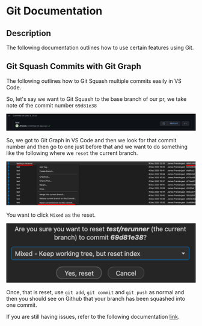 # Git Documentation

## Description

The following documentation outlines how to use certain features using Git.

## Git Squash Commits with Git Graph

The following outlines how to Git Squash multiple commits easily in VS Code.

So, let's say we want to Git Squash to the base branch of our pr, we take note of the commit number `69d81e38`

<p><img src="../images/baseCommitInPr.png" width="800"/></p>

So, we got to Git Graph in VS Code and then we look for that commit number and then go to one just before that and we want to do something like the following where we `reset` the current branch.

<p><img src="../images/resetCurrentBranch.png" width="800"/></p>

You want to click `Mixed` as the reset.

<p><img src="../images/mixedReset.png" width="800"/></p>

Once, that is reset, use `git add`, `git commit` and `git push` as normal and then you should see on Github that your branch has been squashed into one commit. 

If you are still having issues, refer to the following documentation [link](https://dannyherran.com/2020/06/git-squash-commit-vs-code/#:~:text=Right%2Dclick%20the%20commit%20that,current%20branch%20to%20this%20commit%E2%80%A6%E2%80%9D).